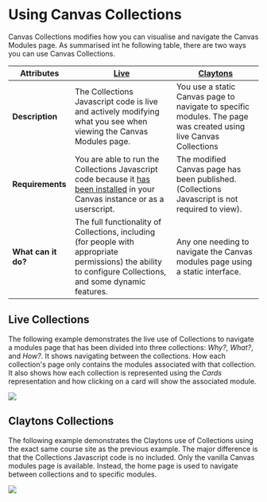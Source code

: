 # Using Canvas Collections

Canvas Collections modifies how you can visualise and navigate the Canvas Modules page. As summarised int he following table, there are two ways you can use Canvas Collections.

| Attributes | [Live](#live-collections) | [Claytons](#claytons-collections) |
| --- | --- | --- |
| **Description** | The Collections Javascript code is live and actively modifying what you see when viewing the Canvas Modules page. | You use a static Canvas page to navigate to specific modules. The page was created using live Canvas Collections |
| **Requirements** | You are able to run the Collections Javascript code because it [has been installed](../install/types-pre-requisites.md) in your Canvas instance or as a userscript. | The modified Canvas page has been published. (Collections Javascript is not required to view). |
| **What can it do?** | The full functionality of Collections, including (for people with appropriate permissions) the ability to configure Collections, and some dynamic features. | Any one needing to navigate the Canvas modules page using a static interface. | 

## Live Collections

The following example demonstrates the live use of Collections to navigate a modules page that has been divided into three collections: _Why?_, _What?_, and _How?_. It shows navigating between the collections. How each collection's page only contains the modules associated with that collection. It also shows how each collection is represented using the _Cards_ representation and how clicking on a card will show the associated module.

![](./pics/live.gif)

## Claytons Collections

The following example demonstrates the Claytons use of Collections using the exact same course site as the previous example. The major difference is that the Collections Javascript code is no included. Only the vanilla Canvas modules page is available. Instead, the home page is used to navigate between collections and to specific modules.

![](./pics/claytons.gif)

